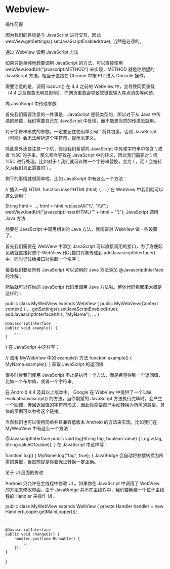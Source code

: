 # Webview-
操作前提

因为我们的目标是与 JavaScript 进行交互，因此 webView.getSettings().setJavaScriptEnabled(true); 当然是必须的。

通过 WebView 调用 JavaScript 方法

如果只是单纯地想要调用 JavaScript 的方法，可以直接使用 webView.loadUrl("javascript:METHOD") 来实现，METHOD 就是你期望的 JavaScript 方法，相当于直接在 Chrome 中按 F12 进入 Console 操作。

需要注意的是，调用 loadUrl() 在 4.4 之前的 WebView 中，会导致网页重载（4.4 之后现象无明显影响），而网页重载会导致软键盘输入焦点消失等问题。

向 JavaScript 中传递参数

首先我们需要注意的一件事是，JavaScript 是弱类型的，所以对于从 Java 中传递的参数，我们需要自己在 JavaScript 中处理，而不能想当然的传进去就用。

对于字符串形式的参数，一定要记住使用单引号 ' 将其包裹，否则 JavaScript（可能）会无法解析这个字符串，提示未定义。

除此意外还要注意一个坑，假设我们希望向 JavaScript 中传递字符串中包含 \ 或者 %5C 的子串，那么都会导致在 JavaScript 中的转义，因此我们需要对 \ 或 %5C 进行处理。比如对于 \ 我们就可以做一个字符串替换，变为 \\ ，而 \\ 会被转义为我们真正需要的 \ 。

剩下的事情就很简单啦，比如 JavaScript 中有这么一个方法：

// 插入一段 HTML
function insertHTML(html) {
    ...
} 
在 WebView 中我们就可以这么调用：

String html = ...;
html = html.replaceAll("\\\\", "\\\\\\\\");
webView.loadUrl("javascript:insertHTML('" + html + "')"); 
JavaScript 调用 Java 方法

想要在 JavaScript 中调用相关的 Java 方法，就需要对 WebView 做一些设置了。

首先我们需要在 WebView 中添加 JavaScript 可以直接调用的接口，为了方便起见我就直接将整个 WebView 作为接口对象传递到 addJavascriptInterface() 中，同时记住给接口对象起一个名字；

接着我们要给所有 JavaScript 可以调用的 Java 方法添加 @JavascriptInterface 的注解；

然后就可以在你的 JavaScript 代码里调用 Java 方法啦。整体代码看起来大概是这样的：

public class MyWebView extends WebView {
    public MyWebView(Context context) {
        ...
        getSettings().setJavaScriptEnabled(true);
        addJavascriptInterface(this, "MyName");
        ...
    }

    @JavascriptInterface
    public void example() {
        ...
    }
} 
在 JavaScript 中这样写：

// 调用 MyWebView 中的 example() 方法
function example() {
    MyName.example();
} 
获取 JavaScript 的返回值

很多时候我们使用 JavaScript 不止是执行一个方法，而是希望得到一个返回值，比如一个布尔值，或者一个字符串。

在 Android 4.4 及其以上版本中， Google 在 WebView 中提供了一个叫做 evaluateJavascript() 的方法，当你期望的 JavaScript 方法执行完毕时，会产生一个回调，传回返回值的字符串形式，因此你需要自己手动转换为所需的类型。具体的示例可以参考这个链接。

当然我们也可以使用简单并且兼容低版本 Android 的方法来实现。比如我们在 MyWebView 中有这么一个方法：

@JavascriptInterface
public void log(String tag, boolean value) {
    Log.v(tag, String.valueOf(value));
} 
在 JavaScript 中这样写：

function log() {
    MyName.log("tag", true);
} 
JavaBridge 会自动将参数转换为所需的类型，当然前提是你要保证转换一定正确。

关于 UI 层面的修改

Android 只允许在主线程中修改 UI 。如果你在 JavaScript 中调用了 WebView 的方法来修改界面，由于 JavaBridge 并不在主线程中，我们要新建一个位于主线程的 Handler 来操作 UI 。

public class MyWebView extends WebView {
    private Handler handler = new Handler(Looper.getMainLooper());

    ...

    @JavascriptInterface
    public void changeUI() {
        handler.post(new Runnable() {
            ...
        });
    }
} 
